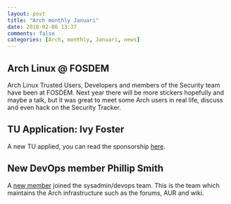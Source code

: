```yaml
---
layout: post
title: "Arch monthly Januari"
date: 2018-02-06 13:37
comments: false
categories: [Arch, monthly, Januari, news]
---
```


## Arch Linux @ FOSDEM

Arch Linux Trusted Users, Developers and members of the Security team have been at FOSDEM.
Next year there will be more stickers hopefully and maybe a talk, but it was great to meet
some Arch users in real life, discuss and even hack on the Security Tracker. 

## TU Application: Ivy Foster

A new TU applied, you can read the sponsorship [here](https://www.mail-archive.com/aur-general@archlinux.org/msg32390.html).

## New DevOps member Phillip Smith

A [new member](https://www.mail-archive.com/arch-dev-public@archlinux.org/msg25529.html) joined the sysadmin/devops team.
This is the team which maintains the Arch infrastructure such as the forums, AUR and wiki.

